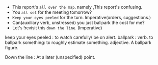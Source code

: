 + This report's `all over the map`. namely ,This report's confusing.
+ You `all set` for the meeting tomorrow?
+ `Keep your eyes peeled` for the turn. Imperative(orders, suggestions.)
+ Can(auxiliary verb, unstressed) you just ballpark the cost for me?
+ Let's !revisit this `down the line`. (Imperative)


keep your eyes peeled : to watch carefully/ be on alert.
ballpark : verb. to ballpark something: to roughly estimate something.
            adjective. A ballpark figure.

Down the line : At a later (unspecified) point.

